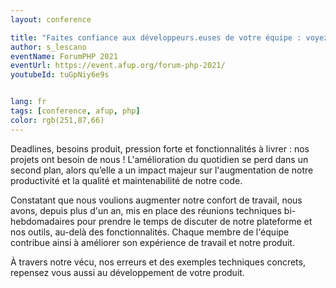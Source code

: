 ```yaml
---
layout: conference

title: "Faites confiance aux développeurs.euses de votre équipe : voyez plus loin que les fonctionnalités"
author: s_lescano
eventName: ForumPHP 2021
eventUrl: https://event.afup.org/forum-php-2021/
youtubeId: tuGpNiy6e9s 


lang: fr
tags: [conference, afup, php]
color: rgb(251,87,66) 
---
```


Deadlines, besoins produit, pression forte et fonctionnalités à livrer : nos projets ont besoin de nous ! L'amélioration du quotidien se perd dans un second plan, alors qu’elle a un impact majeur sur l'augmentation de notre productivité et la qualité et maintenabilité de notre code.

Constatant que nous voulions augmenter notre confort de travail, nous avons, depuis plus d'un an, mis en place des réunions techniques bi-hebdomadaires pour prendre le temps de discuter de notre plateforme et nos outils, au-delà des fonctionnalités. Chaque membre de l'équipe contribue ainsi à améliorer son expérience de travail et notre produit.

À travers notre vécu, nos erreurs et des exemples techniques concrets, repensez vous aussi au développement de votre produit.